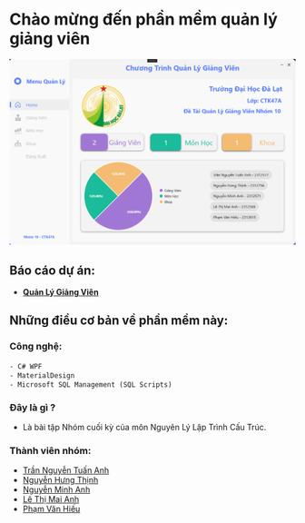 # Chào mừng đến phần mềm quản lý giảng viên

![HomePage](https://raw.githubusercontent.com/QuanLyGiangVien/.github/main/profile/home.png)

## Báo cáo dự án:
- [**Quản Lý Giảng Viên**](https://quanlygiangvien.gitbook.io/docs/)

## Những điều cơ bản về phần mềm này:
### Công nghệ:
```Code
- C# WPF
- MaterialDesign
- Microsoft SQL Management (SQL Scripts)
```
### Đây là gì ?
- Là bài tập Nhóm cuối kỳ của môn Nguyên Lý Lập Trình Cấu Trúc.
### Thành viên nhóm:
- [Trần Nguyễn Tuấn Anh](https://github.com/dopaemon)
- [Nguyễn Hưng Thịnh](https://github.com/elgthinhnguyen)
- [Nguyễn Minh Anh](https://github.com/ghost)
- [Lê Thị Mai Anh](https://github.com/ghost)
- [Phạm Văn Hiếu](https://github.com/ghost)

